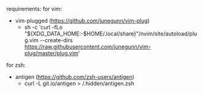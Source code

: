 requirements:
for vim:
- vim-plugged (https://github.com/junegunn/vim-plug)
   - sh -c 'curl -fLo "${XDG_DATA_HOME:-$HOME/.local/share}"/nvim/site/autoload/plug.vim --create-dirs \
       https://raw.githubusercontent.com/junegunn/vim-plug/master/plug.vim'

for zsh:
 - antigen (https://github.com/zsh-users/antigen)
   - curl -L git.io/antigen > /.hidden/antigen.zsh
